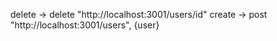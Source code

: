 delete -> delete "http://localhost:3001/users/id"
create -> post "http://localhost:3001/users", {user}
